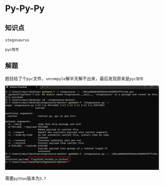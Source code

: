 # Py-Py-Py



## 知识点

`stegosaurus`

`pyc隐写`

## 解题

题目给了个`pyc`文件，`uncompyle`解半天解不出来，最后发现原来是`pyc隐写`

![](./img/Py-Py-Py-1.png)

需要`python`版本为`3.7`